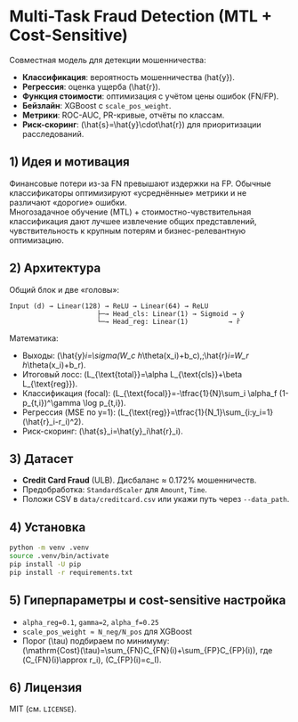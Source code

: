 # Multi-Task Fraud Detection (MTL + Cost-Sensitive)

Совместная модель для детекции мошенничества:
- **Классификация**: вероятность мошенничества (hat{y}).
- **Регрессия**: оценка ущерба \(\hat{r}\).
- **Функция стоимости**: оптимизация с учётом цены ошибок (FN/FP).
- **Бейзлайн**: XGBoost с `scale_pos_weight`.
- **Метрики**: ROC-AUC, PR-кривые, отчёты по классам.
- **Риск-скоринг**: \(\hat{s}=\hat{y}\cdot\hat{r}\) для приоритизации расследований.

## 1) Идея и мотивация

Финансовые потери из-за FN превышают издержки на FP. Обычные классификаторы оптимизируют «усреднённые» метрики и не различают «дорогие» ошибки.  
Многозадачное обучение (MTL) + стоимостно-чувствительная классификация дают лучшее извлечение общих представлений, чувствительность к крупным потерям и бизнес-релевантную оптимизацию.

## 2) Архитектура

Общий блок и две «головы»:

```
Input (d) → Linear(128) → ReLU → Linear(64) → ReLU
                      ├─→ Head_cls: Linear(1) → Sigmoid → ŷ
                      └─→ Head_reg: Linear(1)          → r̂
```

Математика:
- Выходы: \(\hat{y}_i=\sigma(W_c h_\theta(x_i)+b_c),\;\hat{r}_i=W_r h_\theta(x_i)+b_r\).
- Итоговый лосс: \(L_{\text{total}}=\alpha L_{\text{cls}}+\beta L_{\text{reg}}\).
- Классификация (focal): \(L_{\text{focal}}=-\tfrac{1}{N}\sum_i \alpha_f (1-p_{t,i})^\gamma \log p_{t,i}\).
- Регрессия (MSE по y=1): \(L_{\text{reg}}=\tfrac{1}{N_1}\sum_{i:y_i=1}(\hat{r}_i-r_i)^2\).
- Риск-скоринг: \(\hat{s}_i=\hat{y}_i\hat{r}_i\).

## 3) Датасет

- **Credit Card Fraud** (ULB). Дисбаланс ≈ 0.172% мошенничеств.  
- Предобработка: `StandardScaler` для `Amount`, `Time`.  
- Положи CSV в `data/creditcard.csv` или укажи путь через `--data_path`.

## 4) Установка

```bash
python -m venv .venv
source .venv/bin/activate
pip install -U pip
pip install -r requirements.txt
```

## 5) Гиперпараметры и cost-sensitive настройка

- `alpha_reg=0.1`, `gamma=2`, `alpha_f=0.25`  
- `scale_pos_weight ≈ N_neg/N_pos` для XGBoost  
- Порог \(\tau\) подбираем по минимуму:  
  \(\mathrm{Cost}(\tau)=\sum_{FN}C_{FN}(i)+\sum_{FP}C_{FP}(i)\), где \(C_{FN}(i)\approx r_i\), \(C_{FP}(i)=c_I\).



## 6) Лицензия
MIT (см. `LICENSE`).
